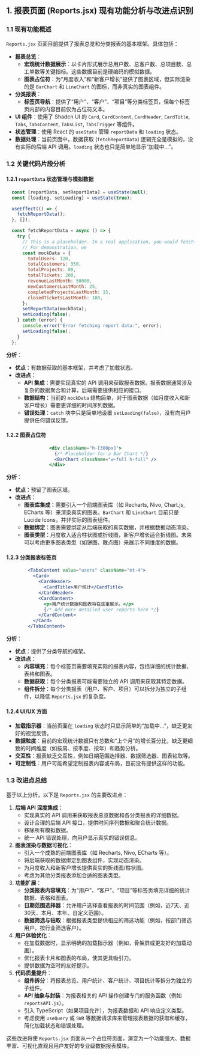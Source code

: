 ## 1. 报表页面 (Reports.jsx) 现有功能分析与改进点识别

### 1.1 现有功能概述

`Reports.jsx` 页面目前提供了报表总览和分类报表的基本框架。具体包括：

*   **报表总览**：
    *   **宏观统计数据展示**：以卡片形式展示总用户数、总客户数、总项目数、总工单数等关键指标。这些数据目前是硬编码的模拟数据。
    *   **图表占位符**：为“月度收入”和“新客户增长”提供了图表区域，但实际渲染的是 `BarChart` 和 `LineChart` 的图标，而非真实的图表组件。
*   **分类报表**：
    *   **标签页导航**：提供了“用户”、“客户”、“项目”等分类标签页，但每个标签页内部的内容目前仅为占位符文本。
*   **UI 组件**：使用了 Shadcn UI 的 `Card`, `CardContent`, `CardHeader`, `CardTitle`, `Tabs`, `TabsContent`, `TabsList`, `TabsTrigger` 等组件。
*   **状态管理**：使用 React 的 `useState` 管理 `reportData` 和 `loading` 状态。
*   **数据处理**：当前页面中，数据获取 (`fetchReportData`) 逻辑完全是模拟的，没有实际的后端 API 调用。`loading` 状态也只是简单地显示“加载中...”。

### 1.2 关键代码片段分析

#### 1.2.1 `reportData` 状态管理与模拟数据

```jsx
  const [reportData, setReportData] = useState(null);
  const [loading, setLoading] = useState(true);

  useEffect(() => {
    fetchReportData();
  }, []);

  const fetchReportData = async () => {
    try {
      // This is a placeholder. In a real application, you would fetch actual report data.
      // For demonstration, we
      const mockData = {
        totalUsers: 120,
        totalCustomers: 350,
        totalProjects: 80,
        totalTickets: 200,
        revenueLastMonth: 50000,
        newCustomersLastMonth: 25,
        completedProjectsLastMonth: 15,
        closedTicketsLastMonth: 180,
      };
      setReportData(mockData);
      setLoading(false);
    } catch (error) {
      console.error("Error fetching report data:", error);
      setLoading(false);
    }
  };
```

**分析**：

*   **优点**：有数据获取的基本框架，并考虑了加载状态。
*   **改进点**：
    *   **API 集成**：需要实现真实的 API 调用来获取报表数据。报表数据通常涉及复杂的数据聚合和计算，后端需要提供相应的接口。
    *   **数据结构**：当前的 `mockData` 结构简单，对于图表数据（如月度收入和新客户增长）需要更详细的时间序列数据。
    *   **错误处理**：`catch` 块中只是简单地设置 `setLoading(false)`，没有向用户提供任何错误反馈。

#### 1.2.2 图表占位符

```jsx
                <div className="h-[300px]">
                  {/* Placeholder for a Bar Chart */}
                  <BarChart className="w-full h-full" />
                </div>
```

**分析**：

*   **优点**：预留了图表区域。
*   **改进点**：
    *   **图表库集成**：需要引入一个前端图表库（如 Recharts, Nivo, Chart.js, ECharts 等）来渲染真实的图表。`BarChart` 和 `LineChart` 目前只是 Lucide Icons，并非实际的图表组件。
    *   **数据绑定**：图表需要绑定从后端获取的真实数据，并根据数据动态渲染。
    *   **图表类型**：月度收入适合柱状图或折线图，新客户增长适合折线图。未来可以考虑更多图表类型（如饼图、散点图）来展示不同维度的数据。

#### 1.2.3 分类报表标签页

```jsx
        <TabsContent value="users" className="mt-4">
          <Card>
            <CardHeader>
              <CardTitle>用户统计</CardTitle>
            </CardHeader>
            <CardContent>
              <p>用户统计数据和图表将在这里展示。</p>
              {/* Add more detailed user reports here */}
            </CardContent>
          </Card>
        </TabsContent>
```

**分析**：

*   **优点**：提供了分类导航的框架。
*   **改进点**：
    *   **内容填充**：每个标签页需要填充实际的报表内容，包括详细的统计数据、表格和图表。
    *   **数据获取**：每个分类报表可能需要独立的 API 调用来获取其特定数据。
    *   **组件拆分**：每个分类报表（用户、客户、项目）可以拆分为独立的子组件，以降低 `Reports.jsx` 的复杂度。

#### 1.2.4 UI/UX 方面

*   **加载指示器**：当前页面在 `loading` 状态时只显示简单的“加载中...”，缺乏更友好的视觉反馈。
*   **数据粒度**：目前的宏观统计数据只有总数和“上个月”的增长百分比，缺乏更细致的时间维度（如按周、按季度、按年）和趋势分析。
*   **交互性**：报表缺乏交互性，例如日期范围选择器、数据筛选器、图表钻取等。
*   **可定制性**：用户可能希望定制报表内容或布局，目前没有提供这样的功能。

### 1.3 改进点总结

基于以上分析，以下是 `Reports.jsx` 的主要改进点：

1.  **后端 API 深度集成**：
    *   实现真实的 API 调用来获取报表总览数据和各分类报表的详细数据。
    *   设计合理的后端 API 接口，提供时间序列数据和聚合统计数据。
    *   移除所有模拟数据。
    *   统一 API 错误处理，向用户显示真实的错误信息。
2.  **图表渲染与数据可视化**：
    *   引入一个成熟的前端图表库（如 Recharts, Nivo, ECharts 等）。
    *   将后端获取的数据绑定到图表组件，实现动态渲染。
    *   为月度收入和新客户增长提供真实的折线图/柱状图。
    *   考虑为其他分类报表添加合适的图表类型。
3.  **功能扩展**：
    *   **分类报表内容填充**：为“用户”、“客户”、“项目”等标签页填充详细的统计数据、表格和图表。
    *   **日期范围选择器**：允许用户选择查看报表的时间范围（例如，近7天、近30天、本月、本年、自定义范围）。
    *   **数据筛选与钻取**：根据报表类型提供相应的筛选功能（例如，按部门筛选用户，按行业筛选客户）。
4.  **用户体验优化**：
    *   在加载数据时，显示明确的加载指示器（例如，骨架屏或更友好的加载动画）。
    *   优化报表卡片和图表的布局，使其更具吸引力。
    *   提供数据为空时的友好提示。
5.  **代码质量提升**：
    *   **组件拆分**：将报表总览、用户统计、客户统计、项目统计等拆分为独立的子组件。
    *   **API 抽象与封装**：为报表相关的 API 操作创建专门的服务函数（例如 `reportsAPI.js`）。
    *   引入 TypeScript（如果项目允许），为报表数据和 API 响应定义类型。
    *   考虑使用 `useQuery` 或 `SWR` 等数据请求库来管理报表数据的获取和缓存，简化加载状态和错误处理。

这些改进将使 `Reports.jsx` 页面从一个占位符页面，演变为一个功能强大、数据丰富、可视化直观且用户友好的专业级数据报表模块。


